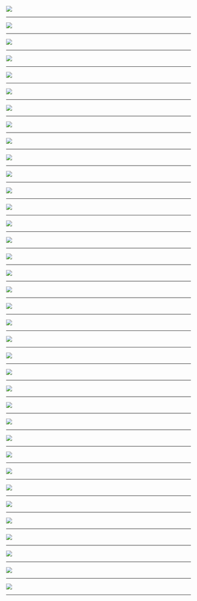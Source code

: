 ![](./slides/01.png)
***
![](./slides/02.png)
***
![](./slides/03.png)
***
![](./slides/04.png)
***
![](./slides/05.png)
***
![](./slides/06.png)
***
![](./slides/07.png)
***
![](./slides/08.png)
***
![](./slides/09.png)
***
![](./slides/10.png)
***
![](./slides/11.png)
***
![](./slides/12.png)
***
![](./slides/13.png)
***
![](./slides/14.png)
***
![](./slides/15.png)
***
![](./slides/16.png)
***
![](./slides/17.png)
***
![](./slides/18.png)
***
![](./slides/19.png)
***
![](./slides/20.png)
***
![](./slides/21.png)
***
![](./slides/22.png)
***
![](./slides/23.png)
***
![](./slides/24.png)
***
![](./slides/25.png)
***
![](./slides/26.png)
***
![](./slides/27.png)
***
![](./slides/28.png)
***
![](./slides/29.png)
***
![](./slides/30.png)
***
![](./slides/31.png)
***
![](./slides/32.png)
***
![](./slides/33.png)
***
![](./slides/34.png)
***
![](./slides/35.png)
***
![](./slides/36.png)
***